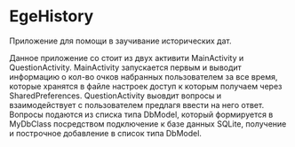 # EgeHistory
 
Приложение для помощи в заучивание исторических дат.

Данное приложение со стоит из двух активити MainActivity и QuestionActivity.
MainActivity запускается первым и выводит информацию о кол-во очков набранных пользователем за все время, которые хранятся в файле настроек доступ к которым получаем через SharedPreferences.
QuestionActivity выовдит вопросы и взаимодействует с пользователем предлагя ввести на него ответ. Вопросы подаются из списка типа DbModel, который формируется в MyDbClass посредством подключение к базе данных SQLite, получение и построчное добавление в список типа DbModel.
